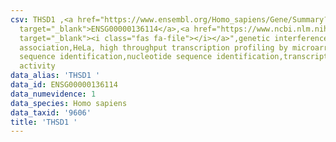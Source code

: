```yaml
---
csv: THSD1 ,<a href="https://www.ensembl.org/Homo_sapiens/Gene/Summary?db=core;g=ENSG00000136114"
  target="_blank">ENSG00000136114</a>,<a href="https://www.ncbi.nlm.nih.gov/pubmed/28369544"
  target="_blank"><i class="fas fa-file"></i></a>",genetic interference,functional
  association,HeLa, high throughput transcription profiling by microarray,nucleotide
  sequence identification,nucleotide sequence identification,transcriptional regulation,up-regulates
  activity
data_alias: 'THSD1 '
data_id: ENSG00000136114
data_numevidence: 1
data_species: Homo sapiens
data_taxid: '9606'
title: 'THSD1 '
---
```


